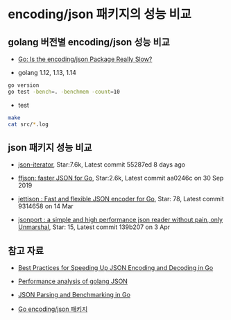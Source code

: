 # encoding/json 패키지의 성능 비교

## golang 버전별 encoding/json 성능 비교

- [Go: Is the encoding/json Package Really Slow?](https://medium.com/a-journey-with-go/go-is-the-encoding-json-package-really-slow-62b64d54b148)

- golang 1.12, 1.13, 1.14

```sh
go version
go test -bench=. -benchmem -count=10
```

- test
```sh
make
cat src/*.log
```

## json 패키지 성능 비교

- [json-iterator](https://github.com/json-iterator/go), Star:7.6k, Latest commit
55287ed 8 days ago

- [ffjson: faster JSON for Go](https://github.com/pquerna/ffjson), Star:2.6k, Latest commit
aa0246c on 30 Sep 2019

- [jettison : Fast and flexible JSON encoder for Go](https://github.com/wI2L/jettison), Star: 78, Latest commit 9314658 on 14 Mar

- [jsonport : a simple and high performance json reader without pain, only Unmarshal](https://github.com/xiaost/jsonport), Star: 15, Latest commit 139b207 on 3 Apr

## 참고 자료 

- [Best Practices for Speeding Up JSON Encoding and Decoding in Go](https://yalantis.com/blog/speed-up-json-encoding-decoding/)
- [Performance analysis of golang JSON](https://developpaper.com/performance-analysis-of-golang-json/)
- [JSON Parsing and Benchmarking in Go](https://codeburst.io/json-parsing-and-benchmarking-in-go-a5ccdf7bbd2b)

- [Go encoding/json 패키지](https://jeonghwan-kim.github.io/dev/2019/01/18/go-encoding-json.html)
